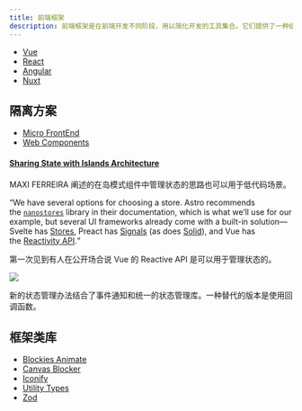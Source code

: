 ```yaml
---
title: 前端框架
description: 前端框架是在前端开发不同阶段，用以简化开发的工具集合。它们提供了一种组织代码的方式，使得开发者可以专注于业务逻辑，而不是底层的技术细节。
---
```


* [Vue](/maps/_fe-framework/ui/vue)
* [React](/maps/_fe-framework/ui/react)
* [Angular](/maps/_fe-framework/ui/angular)
* [Nuxt](/maps/_fe-framework/nuxt/nuxt)

## 隔离方案

* [Micro FrontEnd](/maps/_fe-framework/micro-fe)
* [Web Components](/maps/_fe-framework/web-components)

#### [Sharing State with Islands Architecture](https://frontendatscale.com/blog/islands-architecture-state/)

MAXI FERREIRA 阐述的在岛模式组件中管理状态的思路也可以用于低代码场景。

<q>We have several options for choosing a store. Astro recommends the [`nanostores`](https://github.com/nanostores/nanostores) library in their documentation, which is what we’ll use for our example, but several UI frameworks already come with a built-in solution—Svelte has [Stores](https://svelte.dev/docs/svelte-store), Preact has [Signals](https://preactjs.com/guide/v10/signals/) (as does [Solid](https://www.solidjs.com/docs/latest#basic-reactivity)), and Vue has the [Reactivity API](https://vuejs.org/guide/scaling-up/state-management.html#simple-state-management-with-reactivity-api).</q>

第一次见到有人在公开场合说 Vue 的 Reactive API 是可以用于管理状态的。

![](https://mgear-image.oss-cn-shanghai.aliyuncs.com/image/other/20231010125234.png)

新的状态管理办法结合了事件通知和统一的状态管理库。一种替代的版本是使用回调函数。

## 框架类库

* [Blockies Animate](/maps/_fe-framework/motion/blockies-animation)
* [Canvas Blocker](/source-code/_js/browser-extension/canvas-blocker)
* [Iconify](/maps/_fe-framework/assets/iconify)
* [Utility Types](/maps/_fe-framework/types/utility-types)
* [Zod](/maps/_fe-framework/schema/zod)
